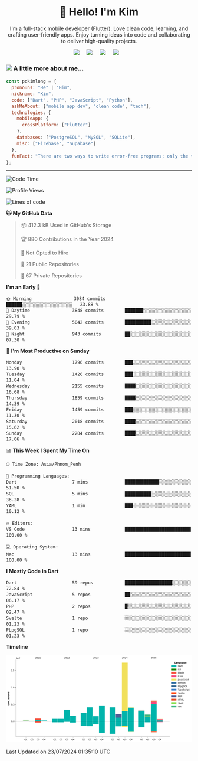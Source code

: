 <h1 align="center">👋 Hello! I'm Kim</h1>

<p align="center">
   I'm a full-stack mobile developer (Flutter). Love clean code, learning, and crafting user-friendly apps. Enjoy turning ideas into code and collaborating to deliver high-quality projects.
</p>

<p align="center">
  <a href="mailto:pochkimlong88@gmail.com"><img src="https://img.shields.io/badge/gmail-%23D14836.svg?&style=for-the-badge&logo=gmail&logoColor=white" /></a>&nbsp;&nbsp;&nbsp;&nbsp;
  <a href="https://t.me/pochkimlong/"><img src="https://img.shields.io/badge/telegram-%230077B5.svg?&style=for-the-badge&logo=telegram&logoColor=white" /></a>&nbsp;&nbsp;&nbsp;&nbsp;
  <a href="https://www.youtube.com/@PochKimlong/"><img src="https://img.shields.io/badge/youtube-%23dc2743.svg?&style=for-the-badge&logo=youtube&logoColor=white" /></a>&nbsp;&nbsp;&nbsp;&nbsp;
  <a href="https://www.tiktok.com/@pckimlong/"><img src="https://img.shields.io/badge/tiktok-%23000000.svg?&style=for-the-badge&logo=tiktok&logoColor=white" /></a>&nbsp;&nbsp;&nbsp;&nbsp;
</p>

### <img src="https://media.giphy.com/media/VgCDAzcKvsR6OM0uWg/giphy.gif" width="50"> A little more about me...  

```javascript
const pckimlong = {
  pronouns: "He" | "Him",
  nickname: "Kim",
  code: ["Dart", "PHP", "JavaScript", "Python"],
  askMeAbout: ["mobile app dev", "clean code", "tech"],
  technologies: {
    mobileApp: {
      crossPlatform: ["Flutter"]
    },
    databases: ["PostgreSQL", "MySQL", "SQLite"],
    misc: ["Firebase", "Supabase"]
  },
  funFact: "There are two ways to write error-free programs; only the third one works."
};
```
---

<!--START_SECTION:waka-->
![Code Time](http://img.shields.io/badge/Code%20Time-227%20hrs%2018%20mins-blue)

![Profile Views](http://img.shields.io/badge/Profile%20Views-5-blue)

![Lines of code](https://img.shields.io/badge/From%20Hello%20World%20I%27ve%20Written-24.6%20million%20lines%20of%20code-blue)

**🐱 My GitHub Data** 

> 📦 412.3 kB Used in GitHub's Storage 
 > 
> 🏆 880 Contributions in the Year 2024
 > 
> 🚫 Not Opted to Hire
 > 
> 📜 21 Public Repositories 
 > 
> 🔑 67 Private Repositories 
 > 
**I'm an Early 🐤** 

```text
🌞 Morning                3084 commits        ██████░░░░░░░░░░░░░░░░░░░   23.88 % 
🌆 Daytime                3848 commits        ███████░░░░░░░░░░░░░░░░░░   29.79 % 
🌃 Evening                5042 commits        ██████████░░░░░░░░░░░░░░░   39.03 % 
🌙 Night                  943 commits         ██░░░░░░░░░░░░░░░░░░░░░░░   07.30 % 
```
📅 **I'm Most Productive on Sunday** 

```text
Monday                   1796 commits        ███░░░░░░░░░░░░░░░░░░░░░░   13.90 % 
Tuesday                  1426 commits        ███░░░░░░░░░░░░░░░░░░░░░░   11.04 % 
Wednesday                2155 commits        ████░░░░░░░░░░░░░░░░░░░░░   16.68 % 
Thursday                 1859 commits        ████░░░░░░░░░░░░░░░░░░░░░   14.39 % 
Friday                   1459 commits        ███░░░░░░░░░░░░░░░░░░░░░░   11.30 % 
Saturday                 2018 commits        ████░░░░░░░░░░░░░░░░░░░░░   15.62 % 
Sunday                   2204 commits        ████░░░░░░░░░░░░░░░░░░░░░   17.06 % 
```


📊 **This Week I Spent My Time On** 

```text
🕑︎ Time Zone: Asia/Phnom_Penh

💬 Programming Languages: 
Dart                     7 mins              █████████████░░░░░░░░░░░░   51.50 % 
SQL                      5 mins              ██████████░░░░░░░░░░░░░░░   38.38 % 
YAML                     1 min               ███░░░░░░░░░░░░░░░░░░░░░░   10.12 % 

🔥 Editors: 
VS Code                  13 mins             █████████████████████████   100.00 % 

💻 Operating System: 
Mac                      13 mins             █████████████████████████   100.00 % 
```

**I Mostly Code in Dart** 

```text
Dart                     59 repos            ██████████████████░░░░░░░   72.84 % 
JavaScript               5 repos             ██░░░░░░░░░░░░░░░░░░░░░░░   06.17 % 
PHP                      2 repos             █░░░░░░░░░░░░░░░░░░░░░░░░   02.47 % 
Svelte                   1 repo              ░░░░░░░░░░░░░░░░░░░░░░░░░   01.23 % 
PLpgSQL                  1 repo              ░░░░░░░░░░░░░░░░░░░░░░░░░   01.23 % 
```



**Timeline**

![Lines of Code chart](https://raw.githubusercontent.com/pckimlong/pckimlong/main/assets/bar_graph.png)


 Last Updated on 23/07/2024 01:35:10 UTC
<!--END_SECTION:waka-->

<!---
PochKimlong/PochKimlong is a ✨ special ✨ repository because its `README.md` (this file) appears on your GitHub profile.
You can click the Preview link to take a look at your changes.
--->
